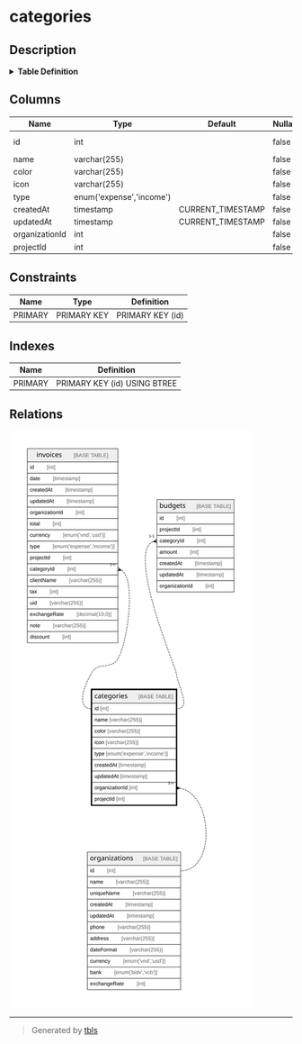 # categories

## Description

<details>
<summary><strong>Table Definition</strong></summary>

```sql
CREATE TABLE `categories` (
  `id` int NOT NULL AUTO_INCREMENT,
  `name` varchar(255) NOT NULL,
  `color` varchar(255) NOT NULL,
  `icon` varchar(255) NOT NULL,
  `type` enum('expense','income') NOT NULL,
  `createdAt` timestamp NOT NULL DEFAULT CURRENT_TIMESTAMP,
  `updatedAt` timestamp NOT NULL DEFAULT CURRENT_TIMESTAMP,
  `organizationId` int NOT NULL,
  `projectId` int NOT NULL,
  PRIMARY KEY (`id`)
) ENGINE=InnoDB AUTO_INCREMENT=[Redacted by tbls] DEFAULT CHARSET=utf8mb3
```

</details>

## Columns

| Name | Type | Default | Nullable | Extra Definition | Children | Parents | Comment |
| ---- | ---- | ------- | -------- | ---------------- | -------- | ------- | ------- |
| id | int |  | false | auto_increment | [invoices](invoices.md) [budgets](budgets.md) |  |  |
| name | varchar(255) |  | false |  |  |  |  |
| color | varchar(255) |  | false |  |  |  |  |
| icon | varchar(255) |  | false |  |  |  |  |
| type | enum('expense','income') |  | false |  |  |  |  |
| createdAt | timestamp | CURRENT_TIMESTAMP | false | DEFAULT_GENERATED |  |  |  |
| updatedAt | timestamp | CURRENT_TIMESTAMP | false | DEFAULT_GENERATED |  |  |  |
| organizationId | int |  | false |  |  | [organizations](organizations.md) |  |
| projectId | int |  | false |  |  |  |  |

## Constraints

| Name | Type | Definition |
| ---- | ---- | ---------- |
| PRIMARY | PRIMARY KEY | PRIMARY KEY (id) |

## Indexes

| Name | Definition |
| ---- | ---------- |
| PRIMARY | PRIMARY KEY (id) USING BTREE |

## Relations

![er](categories.svg)

---

> Generated by [tbls](https://github.com/k1LoW/tbls)
